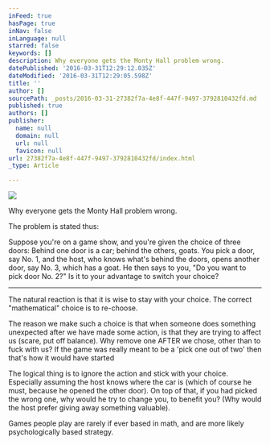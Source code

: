 ```yaml
---
inFeed: true
hasPage: true
inNav: false
inLanguage: null
starred: false
keywords: []
description: Why everyone gets the Monty Hall problem wrong.
datePublished: '2016-03-31T12:29:12.035Z'
dateModified: '2016-03-31T12:29:05.598Z'
title: ''
author: []
sourcePath: _posts/2016-03-31-27382f7a-4e8f-447f-9497-3792810432fd.md
published: true
authors: []
publisher:
  name: null
  domain: null
  url: null
  favicon: null
url: 27382f7a-4e8f-447f-9497-3792810432fd/index.html
_type: Article

---
```

![](https://the-grid-user-content.s3-us-west-2.amazonaws.com/0344e14a-1ec0-49bf-8e2a-8d10d9ab876f.jpg)

Why everyone gets the Monty Hall problem wrong.

The problem is stated thus:

Suppose you're on a game show, and you're given the choice of three doors: Behind one door is a car; behind the others, goats. You pick a door, say No. 1, and the host, who knows what's behind the doors, opens another door, say No. 3, which has a goat. He then says to you, "Do you want to pick door No. 2?" Is it to your advantage to switch your choice?

****

The natural reaction is that it is wise to stay with your choice. The correct "mathematical" choice is to re-choose.

The reason we make such a choice is that when someone does something unexpected after we have made some action, is that they are trying to affect us (scare, put off balance). Why remove one AFTER we chose, other than to fuck with us? If the game was really meant to be a 'pick one out of two' then that's how it would have started

The logical thing is to ignore the action and stick with your choice. Especially assuming the host knows where the car is (which of course he must, because he opened the other door). On top of that, if you had picked the wrong one, why would he try to change you, to benefit you? (Why would the host prefer giving away something valuable). 

Games people play are rarely if ever based in math, and are more likely psychologically based strategy.